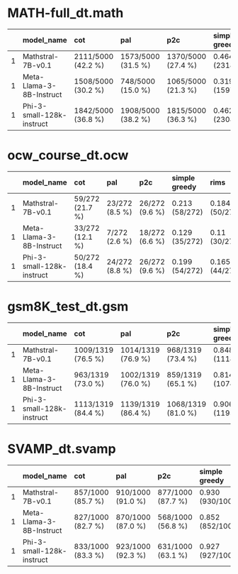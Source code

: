 # MATH-full_dt.math 
|    | model_name                | cot                | pal                | p2c                | simple greedy     | rims              | rims_disable_hinting   |
|---:|:--------------------------|:-------------------|:-------------------|:-------------------|:------------------|:------------------|:-----------------------|
|  1 | Mathstral-7B-v0.1         | 2111/5000 (42.2 %) | 1573/5000 (31.5 %) | 1370/5000 (27.4 %) | 0.464 (2318/5000) | 0.445 (2225/5000) | 0.44 (2198/5000)       |
|  1 | Meta-Llama-3-8B-Instruct  | 1508/5000 (30.2 %) | 748/5000 (15.0 %)  | 1065/5000 (21.3 %) | 0.319 (1597/5000) | 0.32 (1536/5000)  | 0.31 (1534/5000)       |
|  1 | Phi-3-small-128k-instruct | 1842/5000 (36.8 %) | 1908/5000 (38.2 %) | 1815/5000 (36.3 %) | 0.462 (2308/5000) | 0.414 (2017/5000) | 0.446 (2229/5000)      |


# ocw_course_dt.ocw 
|    | model_name                | cot             | pal            | p2c            | simple greedy   | rims           | rims_disable_hinting   |
|---:|:--------------------------|:----------------|:---------------|:---------------|:----------------|:---------------|:-----------------------|
|  1 | Mathstral-7B-v0.1         | 59/272 (21.7 %) | 23/272 (8.5 %) | 26/272 (9.6 %) | 0.213 (58/272)  | 0.184 (50/272) | 0.176 (48/272)         |
|  1 | Meta-Llama-3-8B-Instruct  | 33/272 (12.1 %) | 7/272 (2.6 %)  | 18/272 (6.6 %) | 0.129 (35/272)  | 0.11 (30/272)  | 0.11 (30/272)          |
|  1 | Phi-3-small-128k-instruct | 50/272 (18.4 %) | 24/272 (8.8 %) | 26/272 (9.6 %) | 0.199 (54/272)  | 0.165 (44/272) | 0.162 (44/272)         |


# gsm8K_test_dt.gsm 
|    | model_name                | cot                | pal                | p2c                | simple greedy     | rims              | rims_disable_hinting   |
|---:|:--------------------------|:-------------------|:-------------------|:-------------------|:------------------|:------------------|:-----------------------|
|  1 | Mathstral-7B-v0.1         | 1009/1319 (76.5 %) | 1014/1319 (76.9 %) | 968/1319 (73.4 %)  | 0.848 (1118/1319) | 0.87 (1131/1319)  | 0.87 (1143/1319)       |
|  1 | Meta-Llama-3-8B-Instruct  | 963/1319 (73.0 %)  | 1002/1319 (76.0 %) | 859/1319 (65.1 %)  | 0.814 (1074/1319) | 0.831 (1084/1319) | 0.838 (1105/1319)      |
|  1 | Phi-3-small-128k-instruct | 1113/1319 (84.4 %) | 1139/1319 (86.4 %) | 1068/1319 (81.0 %) | 0.906 (1195/1319) | 0.92 (1181/1319)  | 0.92 (1193/1319)       |


# SVAMP_dt.svamp 
|    | model_name                | cot               | pal               | p2c               | simple greedy    | rims             | rims_disable_hinting   |
|---:|:--------------------------|:------------------|:------------------|:------------------|:-----------------|:-----------------|:-----------------------|
|  1 | Mathstral-7B-v0.1         | 857/1000 (85.7 %) | 910/1000 (91.0 %) | 877/1000 (87.7 %) | 0.930 (930/1000) | 0.939 (939/1000) | 0.938 (938/1000)       |
|  1 | Meta-Llama-3-8B-Instruct  | 827/1000 (82.7 %) | 870/1000 (87.0 %) | 568/1000 (56.8 %) | 0.852 (852/1000) | 0.892 (892/1000) | 0.893 (893/1000)       |
|  1 | Phi-3-small-128k-instruct | 833/1000 (83.3 %) | 923/1000 (92.3 %) | 631/1000 (63.1 %) | 0.927 (927/1000) | 0.943 (943/1000) | 0.939 (939/1000)       |


